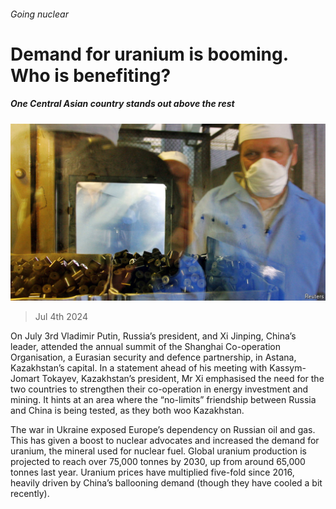 ###### Going nuclear

# Demand for uranium is booming. Who is benefiting? 

##### One Central Asian country stands out above the rest 

![image](images/20240706_ASP504.jpg) 

> Jul 4th 2024 

On July 3rd Vladimir Putin, Russia’s president, and Xi Jinping, China’s leader, attended the annual summit of the Shanghai Co-operation Organisation, a Eurasian security and defence partnership, in Astana, Kazakhstan’s capital. In a statement ahead of his meeting with Kassym-Jomart Tokayev, Kazakhstan’s president, Mr Xi emphasised the need for the two countries to strengthen their co-operation in energy investment and mining. It hints at an area where the “no-limits” friendship between Russia and China is being tested, as they both woo Kazakhstan. 

The war in Ukraine exposed Europe’s dependency on Russian oil and gas. This has given a boost to nuclear advocates and increased the demand for uranium, the mineral used for nuclear fuel. Global uranium production is projected to reach over 75,000 tonnes by 2030, up from around 65,000 tonnes last year. Uranium prices have multiplied five-fold since 2016, heavily driven by China’s ballooning demand (though they have cooled a bit recently). 

